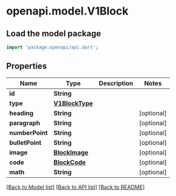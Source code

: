 # openapi.model.V1Block

## Load the model package
```dart
import 'package:openapi/api.dart';
```

## Properties
Name | Type | Description | Notes
------------ | ------------- | ------------- | -------------
**id** | **String** |  | 
**type** | [**V1BlockType**](V1BlockType.md) |  | 
**heading** | **String** |  | [optional] 
**paragraph** | **String** |  | [optional] 
**numberPoint** | **String** |  | [optional] 
**bulletPoint** | **String** |  | [optional] 
**image** | [**BlockImage**](BlockImage.md) |  | [optional] 
**code** | [**BlockCode**](BlockCode.md) |  | [optional] 
**math** | **String** |  | [optional] 

[[Back to Model list]](../README.md#documentation-for-models) [[Back to API list]](../README.md#documentation-for-api-endpoints) [[Back to README]](../README.md)


